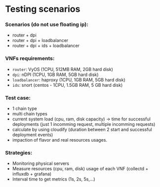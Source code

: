 # Testing scenarios
### Scenarios (do not use floating ip): 
- router + dpi 
- router + dpi + loadbalancer
- router + dpi + ids + loadbalancer

### VNFs requirements:
- `router`: VyOS (1CPU, 512MB RAM, 2GB hard disk)
- `dpi`: nDPI (1CPU, 1GB RAM, 5GB hard disk)
- `loadbalancer`: haproxy (1CPU, 1GB RAM, 5GB hard disk)
- `ids`: snort (centos - 1CPU, 1.5GB RAM, 5 GB hard disk)

### Test case:
- 1 chain type
- multi chain types
- current system load (cpu, ram, disk capacity) -> time for successful deployments (just 1 incomming request, multiple incomming requests)
- calculate by using cloudify (duration between 2 start and successful deployment events)
- impaction of flavor and real resources usages.

### Strategies:
- Monitoring physical servers 
- Measure resources (cpu, ram, disk) usage of each VNF (collectd + influxdb + grafana)
- Interval time to get metrics (1s, 2s, 5s,...)
